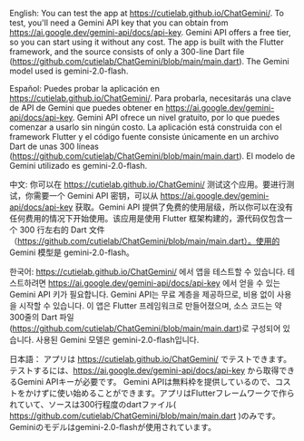 English:
You can test the app at https://cutielab.github.io/ChatGemini/. To test, you'll need a Gemini API key that you can obtain from https://ai.google.dev/gemini-api/docs/api-key. Gemini API offers a free tier, so you can start using it without any cost. The app is built with the Flutter framework, and the source consists of only a 300-line Dart file (https://github.com/cutielab/ChatGemini/blob/main/main.dart). The Gemini model used is gemini-2.0-flash.

Español:
Puedes probar la aplicación en https://cutielab.github.io/ChatGemini/. Para probarla, necesitarás una clave de API de Gemini que puedes obtener en https://ai.google.dev/gemini-api/docs/api-key. Gemini API ofrece un nivel gratuito, por lo que puedes comenzar a usarlo sin ningún costo. La aplicación está construida con el framework Flutter y el código fuente consiste únicamente en un archivo Dart de unas 300 líneas (https://github.com/cutielab/ChatGemini/blob/main/main.dart). El modelo de Gemini utilizado es gemini-2.0-flash.

中文:
你可以在 https://cutielab.github.io/ChatGemini/ 测试这个应用。要进行测试，你需要一个 Gemini API 密钥，可以从 https://ai.google.dev/gemini-api/docs/api-key 获取。Gemini API 提供了免费的使用层级，所以你可以在没有任何费用的情况下开始使用。该应用是使用 Flutter 框架构建的，源代码仅包含一个 300 行左右的 Dart 文件（https://github.com/cutielab/ChatGemini/blob/main/main.dart）。使用的 Gemini 模型是 gemini-2.0-flash。

한국어:
https://cutielab.github.io/ChatGemini/ 에서 앱을 테스트할 수 있습니다. 테스트하려면 https://ai.google.dev/gemini-api/docs/api-key 에서 얻을 수 있는 Gemini API 키가 필요합니다. Gemini API는 무료 계층을 제공하므로, 비용 없이 사용을 시작할 수 있습니다. 이 앱은 Flutter 프레임워크로 만들어졌으며, 소스 코드는 약 300줄의 Dart 파일(https://github.com/cutielab/ChatGemini/blob/main/main.dart)로 구성되어 있습니다. 사용된 Gemini 모델은 gemini-2.0-flash입니다.

日本語：
アプリは https://cutielab.github.io/ChatGemini/ でテストできます。テストするには、https://ai.google.dev/gemini-api/docs/api-key から取得できるGemini APIキーが必要です。 Gemini APIは無料枠を提供しているので、コストをかけずに使い始めることができます。アプリはFlutterフレームワークで作られていて、ソースは300行程度のdartファイル( https://github.com/cutielab/ChatGemini/blob/main/main.dart )のみです。
Geminiのモデルはgemini-2.0-flashが使用されています。
